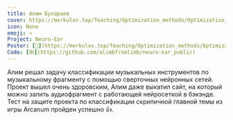 ```yaml
---
title: Алим Бухараев
cover: https://merkulov.top/Teaching/Optimization_methods/Optimization_methods____/Лучшие_проекты_по_оптимизации_2020/Алим_Бухараев/bukharaev.png
icon: None
emoji: ⭐
Project: Neuro-Ear
Poster: [📎](https://merkulov.top/Teaching/Optimization_methods/Optimization_methods____/Лучшие_проекты_по_оптимизации_2020/Алим_Бухараев/bukharaev.pdf)
Code: [🕸](https://github.com/alimbfromlimb/neuro-ear_public)
---
```


Алим решал задачу классификации музыкальных инструментов по музыкальному фрагменту с помощью сверточных нейронных сетей. Проект вышел очень здоровским, Алим даже выкатил сайт, на который можно залить аудиофрагмент с работающей нейросеткой в бэкэнде. Тест на защите проекта по классификации скрипичной главной темы из игры Arcanum пройден успешно 👍.
